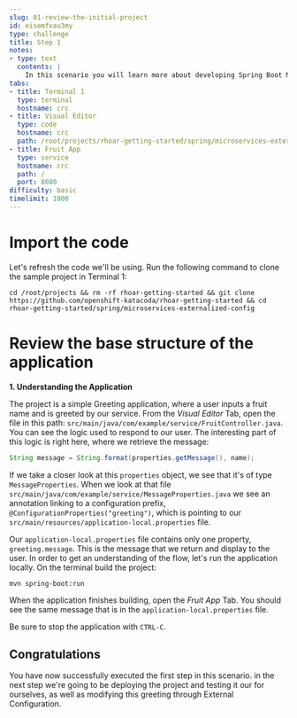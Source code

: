 ```yaml
---
slug: 01-review-the-initial-project
id: eisemfxau3my
type: challenge
title: Step 1
notes:
- type: text
  contents: |
    In this scenario you will learn more about developing Spring Boot Microservices using the [Red Hat Runtimes](https://www.redhat.com/en/products/runtimes) platform. You will learn about Externalized Configurations and how we can use Externalized Configurations to change specific values/variables without having to take down the entire application.
tabs:
- title: Terminal 1
  type: terminal
  hostname: crc
- title: Visual Editor
  type: code
  hostname: crc
  path: /root/projects/rhoar-getting-started/spring/microservices-externalized-config
- title: Fruit App
  type: service
  hostname: crc
  path: /
  port: 8080
difficulty: basic
timelimit: 1000
---
```

# Import the code
Let's refresh the code we'll be using. Run the following command to clone the sample project in Terminal 1:

```
cd /root/projects && rm -rf rhoar-getting-started && git clone https://github.com/openshift-katacoda/rhoar-getting-started && cd rhoar-getting-started/spring/microservices-externalized-config
```

# Review the base structure of the application
**1. Understanding the Application**

The project is a simple Greeting application, where a user inputs a fruit name and is greeted by our service. From the *Visual Editor* Tab, open the file in this path: `src/main/java/com/example/service/FruitController.java`. You can see the logic used to respond to our user. The interesting part of this logic is right here, where we retrieve the message:

```java
String message = String.format(properties.getMessage(), name);
```

If we take a closer look at this `properties` object, we see that it's of type `MessageProperties`. When we look at that file `src/main/java/com/example/service/MessageProperties.java` we see an annotation linking to a configuration prefix, `@ConfigurationProperties("greeting")`, which is pointing to our `src/main/resources/application-local.properties` file.

Our `application-local.properties` file contains only one property, `greeting.message`. This is the message that we return and display to the user. In order to get an understanding of the flow, let's run the application locally. On the terminal build the project:

```
mvn spring-boot:run
```

When the application finishes building, open the *Fruit App* Tab. You should see the same message that is in the `application-local.properties` file.

Be sure to stop the application with `CTRL-C`.

## Congratulations

You have now successfully executed the first step in this scenario. in the next step we're going to be deploying the project and testing it our for ourselves, as well as modifying this greeting through External Configuration.